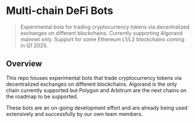 # Multi-chain DeFi Bots

> Experimental bots for trading cryptocurrency tokens via decentralized exchanges on different blockchains.
> Currently supporting Algorand mainnet only. Support for some Ethereum L1/L2 blockchains coming in Q1 2025.

## Overview

This repo houses experimental bots that trade cryptocurrency tokens via decentralized exchanges on different blockchains.
Algorand is the only chain currently supported but Polygon and Arbitrum are the next chains on the roadmap to be supported.

These bots are an on-going development effort and are already being used extensively and successfully by our own team members.